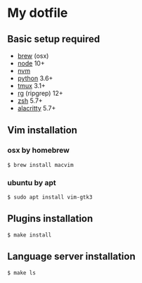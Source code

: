 # My dotfile

## Basic setup required
- [brew](https://brew.sh/) (osx)
- [node](https://nodejs.org/en/) 10+  
- [nvm](https://github.com/nvm-sh/nvm)
- [python](https://www.python.org/) 3.6+  
- [tmux](https://github.com/tmux/tmux) 3.1+  
- [rg](https://github.com/BurntSushi/ripgrep) (ripgrep) 12+
- [zsh](https://ohmyz.sh/#install) 5.7+
- [alacritty](https://github.com/alacritty/alacritty) 5.7+

## Vim installation

### osx by homebrew
```
$ brew install macvim
```

### ubuntu by apt
```
$ sudo apt install vim-gtk3
```

## Plugins installation
```
$ make install
```

## Language server installation
```
$ make ls
```
